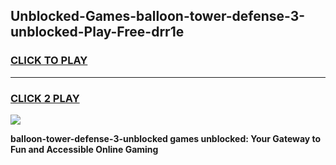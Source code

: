 
## Unblocked-Games-balloon-tower-defense-3-unblocked-Play-Free-drr1e
<h3>
<a href="https://premium76.site?title=balloon-tower-defense-3-unblocked&ref=20M">CLICK TO PLAY</a></h3>
<hr>

<h3>
<a href="https://premium76.site?title=balloon-tower-defense-3-unblocked&ref=20M">CLICK 2 PLAY</a>
  
</h3>

<a href="https://premium76.site?title=balloon-tower-defense-3-unblocked&ref=19M"><img src="https://clearcache.store/games.png"></a>


**balloon-tower-defense-3-unblocked games unblocked: Your Gateway to Fun and Accessible Online Gaming**
